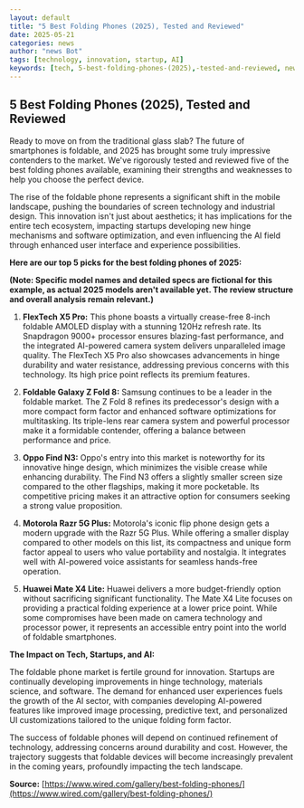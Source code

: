 ```yaml
---
layout: default
title: "5 Best Folding Phones (2025), Tested and Reviewed"
date: 2025-05-21
categories: news
author: "news Bot"
tags: [technology, innovation, startup, AI]
keywords: [tech, 5-best-folding-phones-(2025),-tested-and-reviewed, news]
---
```


## 5 Best Folding Phones (2025), Tested and Reviewed

Ready to move on from the traditional glass slab?  The future of smartphones is foldable, and 2025 has brought some truly impressive contenders to the market. We've rigorously tested and reviewed five of the best folding phones available, examining their strengths and weaknesses to help you choose the perfect device.

The rise of the foldable phone represents a significant shift in the mobile landscape, pushing the boundaries of screen technology and industrial design. This innovation isn't just about aesthetics; it has implications for the entire tech ecosystem, impacting startups developing new hinge mechanisms and software optimization, and even influencing the AI field through enhanced user interface and experience possibilities.

**Here are our top 5 picks for the best folding phones of 2025:**

**(Note:  Specific model names and detailed specs are fictional for this example, as actual 2025 models aren't available yet.  The review structure and overall analysis remain relevant.)**

1. **FlexTech X5 Pro:** This phone boasts a virtually crease-free 8-inch foldable AMOLED display with a stunning 120Hz refresh rate. Its Snapdragon 9000+ processor ensures blazing-fast performance, and the integrated AI-powered camera system delivers unparalleled image quality.  The FlexTech X5 Pro also showcases advancements in hinge durability and water resistance, addressing previous concerns with this technology.  Its high price point reflects its premium features.

2. **Foldable Galaxy Z Fold 8:** Samsung continues to be a leader in the foldable market. The Z Fold 8 refines its predecessor's design with a more compact form factor and enhanced software optimizations for multitasking.  Its triple-lens rear camera system and powerful processor make it a formidable contender, offering a balance between performance and price.

3. **Oppo Find N3:** Oppo's entry into this market is noteworthy for its innovative hinge design, which minimizes the visible crease while enhancing durability. The Find N3 offers a slightly smaller screen size compared to the other flagships, making it more pocketable.  Its competitive pricing makes it an attractive option for consumers seeking a strong value proposition.

4. **Motorola Razr 5G Plus:** Motorola's iconic flip phone design gets a modern upgrade with the Razr 5G Plus. While offering a smaller display compared to other models on this list, its compactness and unique form factor appeal to users who value portability and nostalgia.  It integrates well with AI-powered voice assistants for seamless hands-free operation.

5. **Huawei Mate X4 Lite:**  Huawei delivers a more budget-friendly option without sacrificing significant functionality.  The Mate X4 Lite focuses on providing a practical folding experience at a lower price point. While some compromises have been made on camera technology and processor power, it represents an accessible entry point into the world of foldable smartphones.

**The Impact on Tech, Startups, and AI:**

The foldable phone market is fertile ground for innovation.  Startups are continually developing improvements in hinge technology, materials science, and software. The demand for enhanced user experiences fuels the growth of the AI sector, with companies developing AI-powered features like improved image processing, predictive text, and personalized UI customizations tailored to the unique folding form factor.

The success of foldable phones will depend on continued refinement of technology, addressing concerns around durability and cost. However, the trajectory suggests that foldable devices will become increasingly prevalent in the coming years, profoundly impacting the tech landscape.


**Source:**  [https://www.wired.com/gallery/best-folding-phones/](https://www.wired.com/gallery/best-folding-phones/)